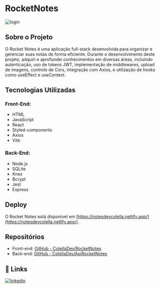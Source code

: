 
# RocketNotes

![login](https://github.com/ColellaDev/RocketNotes/assets/91292125/57a71bd9-f67e-4c84-84c0-185373223381)

## Sobre o Projeto

O Rocket Notes é uma aplicação full-stack desenvolvida para organizar e gerenciar suas notas de forma eficiente. Durante o desenvolvimento deste projeto, adquiri e aprofundei conhecimentos em diversas áreas, incluindo autenticação, uso de tokens JWT, implementação de middlewares, upload de imagens, controle de Cors, integração com Axios, e utilização de hooks como useEffect e useContext.

## Tecnologias Utilizadas

### Front-End:
- HTML
- JavaScript
- React
- Styled-components
- Axios
- Vite

### Back-End:
- Node.js
- SQLite
- Knex
- Bcrypt
- Jest
- Express

## Deploy

O Rocket Notes está disponível em [https://notesdevcolella.netlify.app/](https://notesdevcolella.netlify.app/).

## Repositórios

- Front-end: [GitHub - ColellaDev/RocketNotes](https://github.com/ColellaDev/RocketNotes)
- Back-end: [GitHub - ColellaDev/ApiRocketNotes](https://github.com/ColellaDev/ApiRocketNotes)

## 🔗 Links
[![linkedin](https://img.shields.io/badge/linkedin-0A66C2?style=for-the-badge&logo=linkedin&logoColor=white)](https://www.linkedin.com/in/marcos-colella-esteves-952a3866/)
